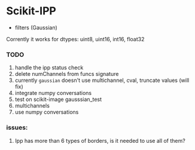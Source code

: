 # Scikit-IPP

* filters (Gaussian)

Corrently it works for dtypes: uint8, uint16, int16, float32

### TODO
1) handle the ipp status check
2) delete numChannels from funcs signature
3) currently `gaussian` doesn't use multichannel, cval, truncate values (will fix)
4) integrate numpy conversations
5) test on scikit-image gausssian_test
6) multichannels
7) use numpy conversations

### issues:
1) Ipp has more than 6 types of borders, is it needed to use all of them?